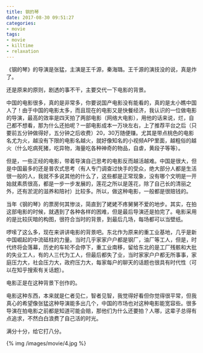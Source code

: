 ```yaml
---
title: 钢的琴
date: 2017-08-30 09:51:27
categories:
- movie
tags:
- movie
- killtime
- relaxation
---
```

《钢的琴》的导演是张猛，主演是王千源，秦海璐。王千源的演技没的说，真是炸了。

还是原来的原则，剧透的事不干，主要交代一下电影的背景。

<!--more-->

中国的电影很多，真的是非常多，你要说国产电影没有能看的，真的是太小瞧中国人了！由于中国的电影太多，而且现在的电影又是快餐经济，我认识的一位做电影的导演，最高的效率是四天拍了两部电影（网络大电影），用他的话来说，烂，自己都不想看，那为什么还拍呢？一部电影成本一万块左右，上了推荐平台之后（只要前五分钟做得好，五分钟之后收费）20，30万随便赚。尤其是带点桃色的电影名尤为火，越没有下限的电影名越火，就好像知名的小视频APP里面，越粗俗的越火（什么吃病死猪，吃异物，海量吃各种神奇的物品，自虐，黄段子等等）。

但是，一些正经的电影，带着导演自己思考的电影反而越活越难。中国是很大，但是中国最多的还是普农式思考（有人专门调查过快手的受众，绝大部分人都是生活很一般的人，我就不多说其他的什么了，这些都是正常现象，没有哪个文明是一开始就素质很高，都是一步一步发展的，莲花之所以是莲花，除了自己长的清丽之外，还有淤泥的滋养和陪衬）比较多。所以，做这种电影，一般都是很赔钱的。

当年《钢的琴》的票房何其惨淡，简直到了姥姥不疼舅舅不爱的地步。其实，在拍这部电影的时候，就遇到了各种各样的困难，但是最后导演还是拍完了。电影采用的是比较灰暗的构图，很符合当时的背景，到最后几场，每场都可以当壁纸。

啰嗦了这么多，现在来讲讲电影的背景吧。东北作为原来的重工业基地，几乎是新中国崛起的中流砥柱的力量。当时几乎家家户户都是钢厂，油厂等工人，但是，时代终将会落幕，历史的车轮不会停下，重工业南移，留给东北的是工厂残骸和大批的失业工人，有的人三代为工人，但最后都失了业，当时家家户户都无所事事，家庭压力大，社会压力大，政府压力大，每家每户的聊天的话题也很具有时代性（可以在知乎搜索有关话题）。

电影正是在这种背景下创作的。

电影这种东西，本来就是仁者见仁，智者见智，我觉得好看但你觉得很平常，但我真心的希望像张猛这种导演能多出几个，中国的市场也对这种电影能宽容些。很多导演在拍电影之前都是知道可能会赔，那他们为什么还要拍？人哪，这辈子总得有点追求，不然白白浪费了自己活的时光。

满分十分，给它打八分。

{% img /images/movie/4.jpg %}
